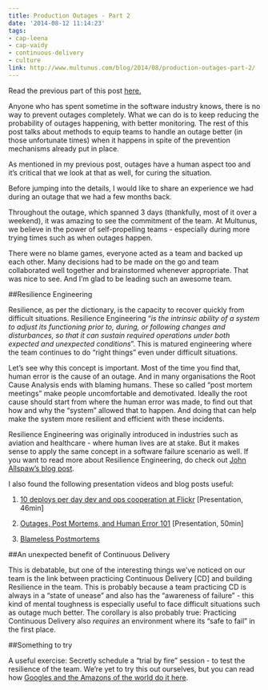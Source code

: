 ```yaml
---
title: Production Outages - Part 2
date: '2014-08-12 11:14:23'
tags:
- cap-leena
- cap-vaidy
- continuous-delivery
- culture
link: http://www.multunus.com/blog/2014/08/production-outages-part-2/
---
```


Read the previous part of this post [here.](http://www.multunus.com/blog/2014/07/production-outages-part1/)

Anyone who has spent sometime in the software industry knows, there is no way to prevent outages completely. What we can do is to keep reducing the probability of outages happening, with better monitoring. The rest of this post talks about methods to equip teams to handle an outage better (in those unfortunate times) when it happens in spite of the prevention mechanisms already put in place.

As mentioned in my previous post, outages have a human aspect too and it’s critical that we look at that as well, for curing the situation.

Before jumping into the details, I would like to share an experience we had during an outage that we had a few months back.

Throughout the outage, which spanned 3 days (thankfully, most of it over a weekend), it was amazing to see the commitment of the team. At Multunus, we believe in the power of self-propelling teams - especially during more trying times such as when outages happen.

There were no blame games, everyone acted as a team and backed up each other. Many decisions had to be made on the go and team collaborated well together and brainstormed whenever appropriate. That was nice to see. And I’m glad to be leading such an awesome team.

##Resilience Engineering


Resilience, as per the dictionary, is the capacity to recover quickly from difficult situations. Resilience Engineering “*is the intrinsic ability of a system to adjust its functioning prior to, during, or following changes and disturbances, so that it can sustain required operations under both expected and unexpected conditions*”[](http://www.amazon.com/Resilience-Engineering-Practice-Ashgate-Studies/dp/1409410358). This is matured engineering where the team continues to do “right things” even under difficult situations.

Let’s see why this concept is important. Most of the time you find that, human error is the cause of an outage. And in many organisations the Root Cause Analysis ends with blaming humans. These so called “post mortem meetings” make people uncomfortable and demotivated. Ideally the root cause should start from where the human error was made, to find out that how and why the “system” allowed that to happen. And doing that can help make the system more resilient and efficient with these incidents.

Resilience Engineering was originally introduced in industries such as aviation and healthcare - where human lives are at stake. But it makes sense to apply the same concept in a software failure scenario as well. If you want to read more about Resilience Engineering, do check out 
[John Allspaw’s blog post](http://www.kitchensoap.com/2012/06/18/resilience-engineering-part-ii-lenses/).

I also found the following presentation videos and blog posts useful:


1. [10 deploys per day dev and ops cooperation at Flickr](https://www.youtube.com/watch?v=LdOe18KhtT4) [Presentation, 46min]

    
2. [Outages, Post Mortems, and Human Error 101](https://www.youtube.com/watch?v=tZ2wj2pxO6Q) [Presentation, 50min]

    
3. [Blameless Postmortems](http://codeascraft.com/2012/05/22/blameless-postmortems/)


##An unexpected benefit of Continuous Delivery


This is debatable, but one of the interesting things we’ve noticed on our team is the link between practicing Continuous Delivery [CD] and building Resilience in the team. This is probably because a team practicing CD is always in a “state of unease” and also has the “awareness of failure” - this kind of mental toughness is especially useful to face difficult situations such as outage much better. The corollary is also probably true: Practicing Continuous Delivery also *requires* an environment where its “safe to fail” in the first place.


##Something to try


A useful exercise: Secretly schedule a “trial by fire” session - to test the resilience of the team. We’re yet to try this out ourselves, but you can read how 
[Googles and the Amazons of the world do it here](http://queue.acm.org/detail.cfm?id=2371297).
